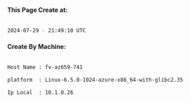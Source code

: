 
   
#### This Page Create at:

```bash

2024-07-29 - 21:49:10 UTC

```

#### Create By Machine:

```bash

Host Name : fv-az659-741

platform  : Linux-6.5.0-1024-azure-x86_64-with-glibc2.35

Ip Local  : 10.1.0.26

```

